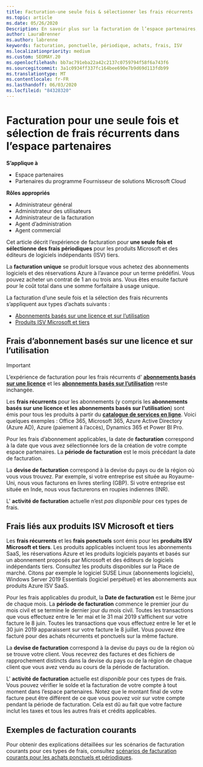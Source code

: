```yaml
---
title: Facturation-une seule fois & sélectionner les frais récurrents
ms.topic: article
ms.date: 05/26/2020
Description: En savoir plus sur la facturation de l’espace partenaires, par exemple, une facturation unique à l’avance pour les conditions prédéfinies et la facturation des frais sélectionnés et des frais récurrents.
author: LauraBrenner
ms.author: labrenne
keywords: facturation, ponctuelle, périodique, achats, frais, ISV
ms.localizationpriority: medium
ms.custom: SEOMAY.20
ms.openlocfilehash: bb7ac791eba22a42c2137c0759794f58f6a743f6
ms.sourcegitcommit: 3a1c0934ff337fc164bee690e7b9d69d113fdb99
ms.translationtype: MT
ms.contentlocale: fr-FR
ms.lasthandoff: 06/03/2020
ms.locfileid: "84328320"
---
```

# <a name="billing-for-one-time-and-select-recurring-charges-in-partner-center"></a>Facturation pour une seule fois et sélection de frais récurrents dans l’espace partenaires

**S’applique à**
- Espace partenaires
- Partenaires du programme Fournisseur de solutions Microsoft Cloud

**Rôles appropriés**
- Administrateur général
- Administrateur des utilisateurs
- Administrateur de la facturation
- Agent d’administration
- Agent commercial

Cet article décrit l’expérience de facturation pour **une seule fois et sélectionne des frais périodiques** pour les produits Microsoft et des éditeurs de logiciels indépendants (ISV) tiers. 

La **facturation unique** se produit lorsque vous achetez des abonnements logiciels et des réservations Azure à l’avance pour un terme prédéfini. Vous pouvez acheter un contrat de 1 an ou trois ans. Vous êtes ensuite facturé pour le coût total dans une somme forfaitaire à usage unique.

La facturation d’une seule fois et la sélection des frais récurrents s’appliquent aux types d’achats suivants :

- [Abonnements basés sur une licence et sur l’utilisation](#license-based-and-usage-based-subscription-charges)
- [Produits ISV Microsoft et tiers](#microsoft-and-third-party-isv-product-charges)

## <a name="license-based-and-usage-based-subscription-charges"></a>Frais d’abonnement basés sur une licence et sur l’utilisation

> [!IMPORTANT]
> L’expérience de facturation pour les frais récurrents d' [**abonnements basés sur une licence**](license-based-billing.md) et les [**abonnements basés sur l’utilisation**](usage-based-billing.md) reste inchangée.

Les **frais récurrents** pour les abonnements (y compris les **abonnements basés sur une licence et les abonnements basés sur l’utilisation**) sont émis pour tous les produits à partir du [**catalogue de services en ligne**](https://partner.microsoft.com/commerce/preferredoffers/list). Voici quelques exemples : Office 365, Microsoft 365, Azure Active Directory (Azure AD), Azure (paiement à l’accès), Dynamics 365 et Power BI Pro.

Pour les frais d’abonnement applicables, la date de **facturation** correspond à la date que vous avez sélectionnée lors de la création de votre compte espace partenaires. La **période de facturation** est le mois précédant la date de facturation.

La **devise de facturation** correspond à la devise du pays ou de la région où vous vous trouvez. Par exemple, si votre entreprise est située au Royaume-Uni, nous vous facturons en livres sterling (GBP). Si votre entreprise est située en Inde, nous vous facturerons en roupies indiennes (INR).

L' **activité de facturation** actuelle n’est *pas disponible* pour ces types de frais.

## <a name="microsoft-and-third-party-isv-product-charges"></a>Frais liés aux produits ISV Microsoft et tiers

Les **frais récurrents** et les **frais ponctuels** sont émis pour les **produits ISV Microsoft et tiers**. Les produits applicables incluent tous les abonnements SaaS, les réservations Azure et les produits logiciels payants et basés sur un abonnement proposés par Microsoft et des éditeurs de logiciels indépendants tiers. Consultez les produits disponibles sur la Place de marché. Citons par exemple le logiciel SUSE Linux (abonnements logiciels), Windows Server 2019 Essentials (logiciel perpétuel) et les abonnements aux produits Azure ISV SaaS.

Pour les frais applicables du produit, la **Date de facturation** est le 8ème jour de chaque mois. La **période de facturation** commence le premier jour du mois civil et se termine le dernier jour du mois civil. Toutes les transactions que vous effectuez entre le 1er mai et le 31 mai 2019 s’affichent sur votre facture le 8 juin. Toutes les transactions que vous effectuez entre le 1er et le 30 juin 2019 apparaissent sur votre facture le 8 juillet. Vous pouvez être facturé pour des achats récurrents et ponctuels sur la même facture.

La **devise de facturation** correspond à la devise du pays ou de la région où se trouve votre client. Vous recevrez des factures et des fichiers de rapprochement distincts dans la devise du pays ou de la région de chaque client que vous avez vendu au cours de la période de facturation.

L' **activité de facturation** actuelle est *disponible* pour ces types de frais. Vous pouvez vérifier le solde et la facturation de votre compte à tout moment dans l’espace partenaires. Notez que le montant final de votre facture peut être différent de ce que vous pouvez voir sur votre compte pendant la période de facturation. Cela est dû au fait que votre facture inclut les taxes et tous les autres frais et crédits applicables.

## <a name="common-billing-scenarios"></a>Exemples de facturation courants

Pour obtenir des explications détaillées sur les scénarios de facturation courants pour ces types de frais, consultez [scénarios de facturation courants pour les achats ponctuels et périodiques](common-billing-scenarios-onetime-recurring.md).
